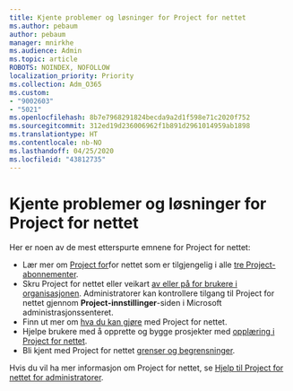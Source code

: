 ```yaml
---
title: Kjente problemer og løsninger for Project for nettet
ms.author: pebaum
author: pebaum
manager: mnirkhe
ms.audience: Admin
ms.topic: article
ROBOTS: NOINDEX, NOFOLLOW
localization_priority: Priority
ms.collection: Adm_O365
ms.custom:
- "9002603"
- "5021"
ms.openlocfilehash: 8b7e7968291824becda9a2d1f598e71c2020f752
ms.sourcegitcommit: 312ed19d236006962f1b891d2961014959ab1898
ms.translationtype: HT
ms.contentlocale: nb-NO
ms.lasthandoff: 04/25/2020
ms.locfileid: "43812735"
---
```

# <a name="project-for-the-web-common-issues-and-resolutions"></a>Kjente problemer og løsninger for Project for nettet

Her er noen av de mest etterspurte emnene for Project for nettet:

- Lær mer om [Project for](https://support.microsoft.com/nb-NO/office/what-is-project-for-the-web-c19b2421-3c9d-4037-97c6-f66b6e1d2eb5)for nettet som er tilgjengelig i alle [tre Project-abonnementer](https://products.office.com/project/compare-microsoft-project-management-software).
- Skru Project for nettet eller veikart [av eller på for brukere i organisasjonen](https://docs.microsoft.com/project-for-the-web/turn-project-for-the-web-off). Administratorer kan kontrollere tilgang til Project for nettet gjennom **Project-innstillinger**-siden i Microsoft administrasjonssenteret.
- Finn ut mer om [hva du kan gjøre](https://support.office.com/article/what-can-you-do-with-project-for-the-web-b30f5442-be5f-43d2-9072-c95bff778ea1) med Project for nettet.
- Hjelpe brukere med å opprette og bygge prosjekter med [opplæring i Project for nettet](https://support.office.com/article/get-started-with-project-for-the-web-50bf3e29-0f0d-4b7a-9d2c-7c78389b67ad).
- Bli kjent med Project for nettet [grenser og begrensninger](https://docs.microsoft.com/project-for-the-web/project-for-the-web-limits-and-boundaries).

Hvis du vil ha mer informasjon om Project for nettet, se [Hjelp til Project for nettet for administratorer](https://docs.microsoft.com/project-for-the-web/projectforweb-admin-home).
